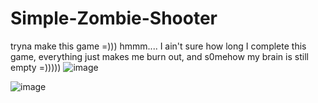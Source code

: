 # Simple-Zombie-Shooter

tryna make this game =))) hmmm.... I ain't sure how long I complete this game, everything just makes me burn out, and s0mehow my brain is still empty =)))))
![image](https://user-images.githubusercontent.com/97457787/166503369-1173ec02-a016-480a-9843-d28156ab6307.png)

![image](https://user-images.githubusercontent.com/97457787/166702772-6019e19f-86d3-4e2d-a110-8ccd8ed83403.png)



